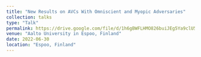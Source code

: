 ```yaml
---
title: "New Results on AVCs With Omniscient and Myopic Adversaries"
collection: talks
type: "Talk"
permalink: https://drive.google.com/file/d/1h6gBWFLHMO826buiJEg5Ya9clU5FMj2b/view
venue: "Aalto University in Espoo, Finland"
date: 2022-06-30
location: "Espoo, Finland"
---
```

